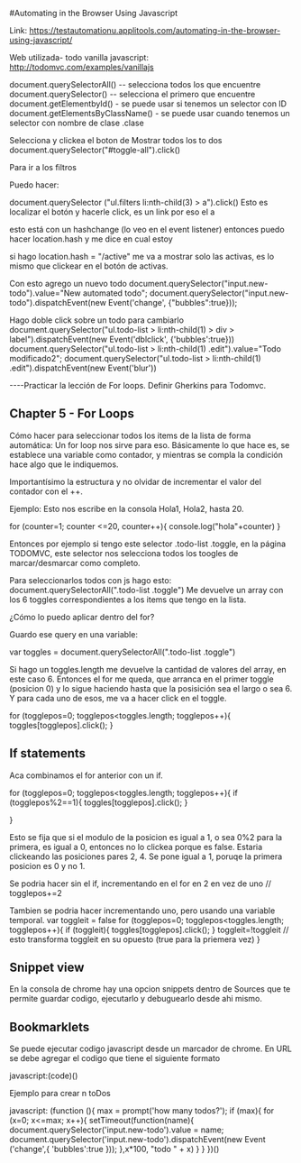 

#Automating in the Browser Using Javascript 

Link: https://testautomationu.applitools.com/automating-in-the-browser-using-javascript/



Web utilizada- todo vanilla javascript:  http://todomvc.com/examples/vanillajs


document.querySelectorAll() -- selecciona todos los que encuentre
document.querySelector() -- selecciona el primero que encuentre
document.getElementbyId() - se puede usar si tenemos un selector con ID
document.getElementsByClassName() - se puede usar cuando tenemos un selector con nombre de clase .clase

Selecciona y clickea el boton de Mostrar todos los to dos
document.querySelector("#toggle-all").click()


Para ir a los filtros

Puedo hacer: 

document.querySelector ("ul.filters li:nth-child(3) > a").click()
Esto es localizar el botón y hacerle click, es un link por eso el a

esto está con un hashchange (lo veo en el event listener)
entonces puedo hacer 
location.hash y me dice en cual estoy

si hago location.hash = "/active" me va a mostrar solo las activas, es lo mismo que clickear en el botón de activas. 

Con esto agrego un nuevo todo
document.querySelector("input.new-todo").value="New automated todo";
document.querySelector("input.new-todo").dispatchEvent(new Event('change', {"bubbles":true}));

Hago doble click sobre un todo para cambiarlo
document.querySelector("ul.todo-list > li:nth-child(1) > div > label").dispatchEvent(new Event('dblclick', {'bubbles':true}))
document.querySelector("ul.todo-list > li:nth-child(1) .edit").value="Todo modificado2";
document.querySelector("ul.todo-list > li:nth-child(1) .edit").dispatchEvent(new Event('blur'))


----Practicar la lección de For loops. Definir Gherkins para Todomvc.

## Chapter 5 - For Loops
Cómo hacer para seleccionar todos los items de la lista de forma automática: 
Un for loop nos sirve para eso. Básicamente lo que hace es, se establece una variable como contador, y mientras se compla la condición hace algo que le indiquemos. 

Importantísimo la estructura y no olvidar de incrementar el valor del contador con el ++. 

Ejemplo: Esto nos escribe en la consola Hola1, Hola2, hasta 20.

for (counter=1; counter <=20, counter++){
	console.log("hola"+counter)
}


Entonces por ejemplo si tengo este selector .todo-list .toggle, en la página TODOMVC, este selector nos selecciona todos los toogles de marcar/desmarcar como completo.

Para seleccionarlos todos con js hago esto: 
document.querySelectorAll(".todo-list .toggle")
Me devuelve un array con los 6 toggles correspondientes a los items que tengo en la lista.

¿Cómo lo puedo aplicar dentro del for?

Guardo ese query en una variable:

var toggles = document.querySelectorAll(".todo-list .toggle")

Si hago un toggles.length me devuelve la cantidad de valores del array, en este caso 6.
Entonces el for me queda, que arranca en el primer toggle (posicion 0) y lo sigue haciendo hasta que la posisición sea el largo o sea 6. Y para cada uno de esos, me va a hacer click en el toggle. 

for (togglepos=0; togglepos<toggles.length; togglepos++){
	toggles[togglepos].click();
}


## If statements

Aca combinamos el for anterior con un if. 

for (togglepos=0; togglepos<toggles.length; togglepos++){
	if (togglepos%2==1){
		toggles[togglepos].click();
	}

}

Esto se fija que si el modulo de la posicion es igual a 1, o sea 0%2 para la primera, es igual a 0, entonces no lo clickea porque es false. Estaria clickeando las posiciones pares 2, 4. Se pone igual a 1, poruqe la primera posicion es 0 y no 1. 

Se podria hacer sin el if, incrementando en el for en 2 en vez de uno // togglepos+=2

Tambien se podria hacer incrementando uno, pero usando una variable temporal. 
var toggleit = false
for (togglepos=0; togglepos<toggles.length; togglepos++){
	if (toggleit){
		toggles[togglepos].click();
	}
	toggleit=!toggleit // esto transforma toggleit en su opuesto (true para la priemera vez)
}


## Snippet view

En la consola de chrome hay una opcion snippets dentro de Sources que te permite guardar codigo, ejecutarlo y  debuguearlo desde ahi mismo.


## Bookmarklets 

Se puede ejecutar codigo javascript desde un marcador de chrome. En URL se debe agregar el codigo que tiene el siguiente formato

javascript:(code)()

Ejemplo para crear n toDos


javascript: (function (){
    max = prompt('how many todos?');
    if (max){
        for (x=0; x<=max; x++){
            setTimeout(function(name){
                document.querySelector('input.new-todo').value = name;
                document.querySelector('input.new-todo').dispatchEvent(new Event ('change',{
                    'bubbles':true
                }));
            },x*100, "todo " + x)
        }
    }
})()

